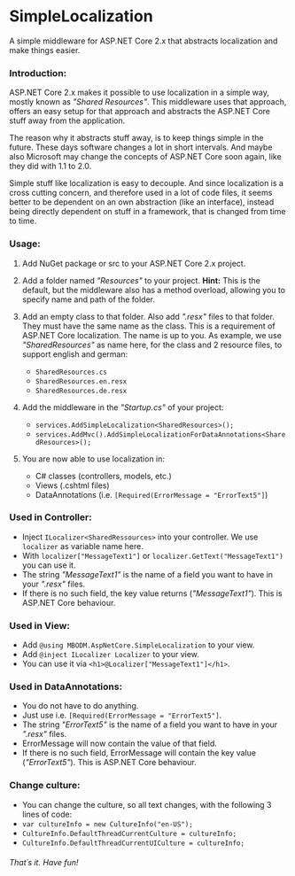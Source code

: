 # SimpleLocalization
A simple middleware for ASP.NET Core 2.x that abstracts localization and make things easier.

### Introduction:

ASP.NET Core 2.x makes it possible to use localization in a simple way, mostly known as *"Shared Resources"*. This middleware uses that approach, offers an easy setup for that approach and abstracts the ASP.NET Core stuff away from the application.

The reason why it abstracts stuff away, is to keep things simple in the future. These days software changes a lot in short intervals. And maybe also Microsoft may change the concepts of ASP.NET Core soon again, like they did with 1.1 to 2.0.

Simple stuff like localization is easy to decouple. And since localization is a cross cutting concern, and therefore used in a lot of code files, it seems better to be dependent on an own abstraction (like an interface), instead being directly dependent on stuff in a framework, that is changed from time to time.

### Usage:

1. Add NuGet package or src to your ASP.NET Core 2.x project.

2. Add a folder named *"Resources"* to your project. **Hint:** This is the default, but the middleware also has a method overload, allowing you to specify name and path of the folder.

3. Add an empty class to that folder. Also add *".resx"* files to that folder. They must have the same name as the class. This is a requirement of ASP.NET Core localization. The name is up to you. As example, we use *"SharedResources"* as name here, for the class and 2 resource files, to support english and german:
    - `SharedResources.cs`
    - `SharedResources.en.resx`
    - `SharedResources.de.resx`

4) Add the middleware in the *"Startup.cs"* of your project:
   - `services.AddSimpleLocalization<SharedResources>();`
   - `services.AddMvc().AddSimpleLocalizationForDataAnnotations<SharedResources>();`

5) You are now able to use localization in:
   - C# classes (controllers, models, etc.)
   - Views (.cshtml files)
   - DataAnnotations (i.e. `[Required(ErrorMessage = "ErrorText5"]`)

### Used in Controller:
- Inject `ILocalizer<SharedRessources>` into your controller. We use `localizer` as variable name here.
- With `localizer["MessageText1"]` or `localizer.GetText("MessageText1")` you can use it.
- The string *"MessageText1"* is the name of a field you want to have in your *".resx"* files.
- If there is no such field, the key value returns (*"MessageText1"*). This is ASP.NET Core behaviour.

### Used in View:
- Add `@using MBODM.AspNetCore.SimpleLocalization` to your view.
- Add `@inject ILocalizer Localizer` to your view.
- You can use it via `<h1>@Localizer["MessageText1"]</h1>`.

### Used in DataAnnotations:
- You do not have to do anything.
- Just use i.e. `[Required(ErrorMessage = "ErrorText5"]`.
- The string *"ErrorText5"* is the name of a field you want to have in your *".resx"* files.
- ErrorMessage will now contain the value of that field.
- If there is no such field, ErrorMessage will contain the key value (*"ErrorText5"*). This is ASP.NET Core behaviour.

### Change culture:
- You can change the culture, so all text changes, with the following 3 lines of code:
- `var cultureInfo = new CultureInfo("en-US");`
- `CultureInfo.DefaultThreadCurrentCulture = cultureInfo;`
- `CultureInfo.DefaultThreadCurrentUICulture = cultureInfo;`

###### That´s it. Have fun!
